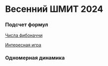 # Весенний ШМИТ 2024

### Подсчет формул

[Числа фибоначчи](https://informatics.msk.ru/mod/statements/view.php?id=649&chapterid=842#1)

[Интересная игра]()

### Одномерная динамика

